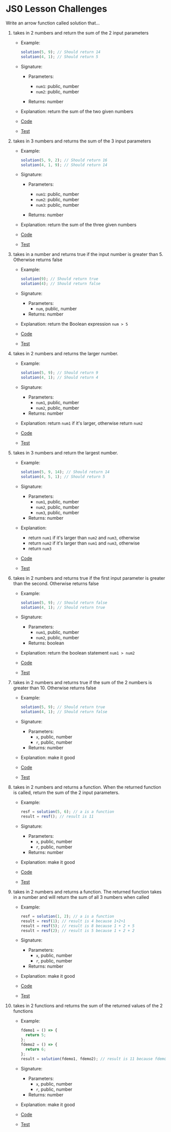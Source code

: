 # JS0 Lesson Challenges

Write an arrow function called solution that...

1. takes in 2 numbers and return the sum of the 2 input parameters

   - Example:

     ```js
     solution(5, 9); // Should return 14
     solution(4, 1); // Should return 5
     ```

   - Signature:

     - Parameters:

       - `num1`: public, number
       - `num2`: public, number

     - Returns: number

   - Explanation: return the sum of the two given numbers
   - [Code](01.js)
   - [Test](01.test.js)

2. takes in 3 numbers and returns the sum of the 3 input parameters

   - Example:

     ```js
     solution(5, 9, 2); // Should return 16
     solution(4, 1, 9); // Should return 14
     ```

   - Signature:

     - Parameters:

       - `num1`: public, number
       - `num2`: public, number
       - `num3`: public, number

     - Returns: number

   - Explanation: return the sum of the three given numbers
   - [Code](02.js)
   - [Test](02.test.js)

3. takes in a number and returns true if the input number is greater than 5. Otherwise returns false

   - Example:

     ```js
     solution(9); // Should return true
     solution(4); // Should return false
     ```

   - Signature:

     - Parameters:
       - `num`, public, number
     - Returns: number

   - Explanation: return the Boolean expression `num > 5`
   - [Code](03.js)
   - [Test](03.test.js)

4. takes in 2 numbers and returns the larger number.

   - Example:

     ```js
     solution(5, 9); // Should return 9
     solution(4, 1); // Should return 4
     ```

   - Signature:

     - Parameters:
       - `num1`, public, number
       - `num2`, public, number
     - Returns: number

   - Explanation: return `num1` if it's larger, otherwise return `num2`
   - [Code](04.js)
   - [Test](04.test.js)

5. takes in 3 numbers and return the largest number.

   - Example:

     ```js
     solution(5, 9, 14); // Should return 14
     solution(4, 5, 1); // Should return 5
     ```

   - Signature:

     - Parameters:
       - `num1`, public, number
       - `num2`, public, number
       - `num3`, public, number
     - Returns: number

   - Explanation:
     - return `num1` if it's larger than `num2` and `num3`, otherwise
     - return `num2` if it's larger than `num1` and `num3`, otherwise
     - return `num3`
   - [Code](05.js)
   - [Test](05.test.js)

6. takes in 2 numbers and returns true if the first input parameter is greater than the second. Otherwise returns false

   - Example:

     ```js
     solution(5, 9); // Should return false
     solution(4, 1); // Should return true
     ```

   - Signature:

     - Parameters:
       - `num1`, public, number
       - `num2`, public, number
     - Returns: boolean

   - Explanation: return the boolean statement `num1 > num2`
   - [Code](06.js)
   - [Test](06.test.js)

7. takes in 2 numbers and returns true if the sum of the 2 numbers is greater than 10. Otherwise returns false

   - Example:

     ```js
     solution(5, 9); // Should return true
     solution(4, 1); // Should return false
     ```

   - Signature:

     - Parameters:
       - `x`, public, number
       - `r`, public, number
     - Returns: number

   - Explanation: make it good
   - [Code](02.js)
   - [Test](02.test.js)

8. takes in 2 numbers and returns a function. When the returned function is called, return the sum of the 2 input parameters.

   - Example:

     ```js
     resf = solution(5, 6); // a is a function
     result = resf(); // result is 11
     ```

   - Signature:

     - Parameters:
       - `x`, public, number
       - `r`, public, number
     - Returns: number

   - Explanation: make it good
   - [Code](02.js)
   - [Test](02.test.js)

9. takes in 2 numbers and returns a function. The returned function takes in a number and will return the sum of all 3 numbers when called

   - Example:

     ```js
     resf = solution(1, 2); // a is a function
     result = resf(1); // result is 4 because 1+2+1
     result = resf(5); // result is 8 because 1 + 2 + 5
     result = resf(2); // result is 5 because 1 + 2 + 2
     ```

   - Signature:

     - Parameters:
       - `x`, public, number
       - `r`, public, number
     - Returns: number

   - Explanation: make it good
   - [Code](02.js)
   - [Test](02.test.js)

10. takes in 2 functions and returns the sum of the returned values of the 2 functions

    - Example:

      ```js
      fdemo1 = () => {
        return 5;
      };
      fdemo2 = () => {
        return 6;
      };
      result = solution(fdemo1, fdemo2); // result is 11 because fdemo1() + fdemo2()
      ```

    - Signature:

      - Parameters:
        - `x`, public, number
        - `r`, public, number
      - Returns: number

    - Explanation: make it good
    - [Code](02.js)
    - [Test](02.test.js)
